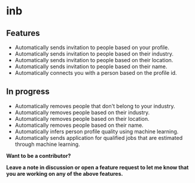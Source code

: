 # inb

## Features

- Automatically sends invitation to people based on your profile.
- Automatically sends invitation to people based on their industry.
- Automatically sends invitation to people based on their location.
- Automatically sends invitation to people based on their name.
- Automatically connects you with a person based on the profile id.

## In progress

- Automatically removes people that don't belong to your industry.
- Automatically removes people based on their industry.
- Automatically removes people based on their location.
- Automatically removes people based on their name.
- Automatically infers person profile quality using machine learning.
- Automatically sends application for qualified jobs that are estimated through machine learning.

**Want to be a contributor?**

**Leave a note in discussion or open a feature request to let me know that you are working on any of the above features.**
